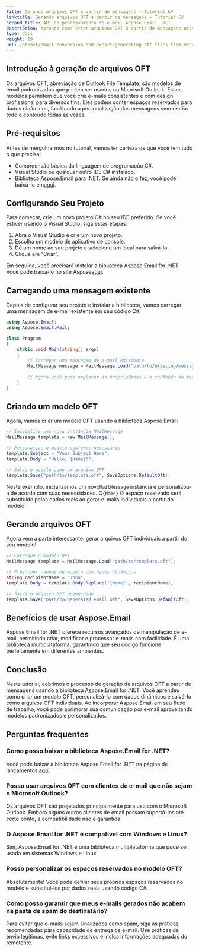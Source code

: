 ```yaml
---
title: Gerando arquivos OFT a partir de mensagens – Tutorial C#
linktitle: Gerando arquivos OFT a partir de mensagens – Tutorial C#
second_title: API de processamento de e-mail Aspose.Email .NET
description: Aprenda como criar arquivos OFT a partir de mensagens usando Aspose.Email for .NET. Guia passo a passo com código-fonte para geração eficiente de modelos de email.
type: docs
weight: 19
url: /pt/net/email-conversion-and-export/generating-oft-files-from-messages-csharp-tutorial/
---
```


## Introdução à geração de arquivos OFT

Os arquivos OFT, abreviação de Outlook File Template, são modelos de email padronizados que podem ser usados no Microsoft Outlook. Esses modelos permitem que você crie e-mails consistentes e com design profissional para diversos fins. Eles podem conter espaços reservados para dados dinâmicos, facilitando a personalização das mensagens sem recriar todo o conteúdo todas as vezes.

## Pré-requisitos

Antes de mergulharmos no tutorial, vamos ter certeza de que você tem tudo o que precisa:

- Compreensão básica da linguagem de programação C#.
- Visual Studio ou qualquer outro IDE C# instalado.
-  Biblioteca Aspose.Email para .NET. Se ainda não o fez, você pode baixá-lo em[aqui](https://releases.aspose.com/email/net).

## Configurando Seu Projeto

Para começar, crie um novo projeto C# no seu IDE preferido. Se você estiver usando o Visual Studio, siga estas etapas:

1. Abra o Visual Studio e crie um novo projeto.
2. Escolha um modelo de aplicativo de console.
3. Dê um nome ao seu projeto e selecione um local para salvá-lo.
4. Clique em “Criar”.

 Em seguida, você precisará instalar a biblioteca Aspose.Email for .NET. Você pode baixá-lo no site Aspose[aqui](https://releases.aspose.com/email/net).

## Carregando uma mensagem existente

Depois de configurar seu projeto e instalar a biblioteca, vamos carregar uma mensagem de e-mail existente em seu código C#:

```csharp
using Aspose.Email;
using Aspose.Email.Mail;

class Program
{
    static void Main(string[] args)
    {
        // Carregar uma mensagem de e-mail existente
        MailMessage message = MailMessage.Load("path/to/existing/message.eml");
        
        // Agora você pode explorar as propriedades e o conteúdo da mensagem
    }
}
```

## Criando um modelo OFT

Agora, vamos criar um modelo OFT usando a biblioteca Aspose.Email:

```csharp
// Inicialize uma nova instância MailMessage
MailMessage template = new MailMessage();

// Personalize o modelo conforme necessário
template.Subject = "Your Subject Here";
template.Body = "Hello, {Name}!";

// Salve o modelo como um arquivo OFT
template.Save("path/to/template.oft", SaveOptions.DefaultOft);
```

 Neste exemplo, inicializamos um novo`MailMessage` instância e personalizou-a de acordo com suas necessidades. O`{Name}` O espaço reservado será substituído pelos dados reais ao gerar e-mails individuais a partir do modelo.

## Gerando arquivos OFT

Agora vem a parte interessante: gerar arquivos OFT individuais a partir do seu modelo!

```csharp
// Carregue o modelo OFT
MailMessage template = MailMessage.Load("path/to/template.oft");

// Preencher campos de modelo com dados dinâmicos
string recipientName = "John";
template.Body = template.Body.Replace("{Name}", recipientName);

// Salve o arquivo OFT preenchido
template.Save("path/to/generated_email.oft", SaveOptions.DefaultOft);
```

## Benefícios de usar Aspose.Email

Aspose.Email for .NET oferece recursos avançados de manipulação de e-mail, permitindo criar, modificar e processar e-mails com facilidade. É uma biblioteca multiplataforma, garantindo que seu código funcione perfeitamente em diferentes ambientes.

## Conclusão

Neste tutorial, cobrimos o processo de geração de arquivos OFT a partir de mensagens usando a biblioteca Aspose.Email for .NET. Você aprendeu como criar um modelo OFT, personalizá-lo com dados dinâmicos e salvá-lo como arquivos OFT individuais. Ao incorporar Aspose.Email em seu fluxo de trabalho, você pode aprimorar sua comunicação por e-mail aproveitando modelos padronizados e personalizados.

## Perguntas frequentes

### Como posso baixar a biblioteca Aspose.Email for .NET?

 Você pode baixar a biblioteca Aspose.Email for .NET na página de lançamentos:[aqui](https://releases.aspose.com/email/net).

### Posso usar arquivos OFT com clientes de e-mail que não sejam o Microsoft Outlook?

Os arquivos OFT são projetados principalmente para uso com o Microsoft Outlook. Embora alguns outros clientes de email possam suportá-los até certo ponto, a compatibilidade não é garantida.

### O Aspose.Email for .NET é compatível com Windows e Linux?

Sim, Aspose.Email for .NET é uma biblioteca multiplataforma que pode ser usada em sistemas Windows e Linux.

### Posso personalizar os espaços reservados no modelo OFT?

Absolutamente! Você pode definir seus próprios espaços reservados no modelo e substituí-los por dados reais usando código C#.

### Como posso garantir que meus e-mails gerados não acabem na pasta de spam do destinatário?

Para evitar que e-mails sejam sinalizados como spam, siga as práticas recomendadas para capacidade de entrega de e-mail. Use práticas de envio legítimas, evite links excessivos e inclua informações adequadas do remetente.